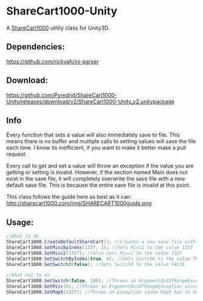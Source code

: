 # ShareCart1000-Unity
A [ShareCart1000](http://sharecart1000.com/) utility class for Unity3D.

## Dependencies:
https://github.com/rickyah/ini-parser


## Download:
https://github.com/Pyredrid/ShareCart1000-Unity/releases/download/v2/ShareCart1000-Unity_v2.unitypackage


## Info

Every function that sets a value will also immediately save to file.  This means there is no buffer and multiple calls to setting values will save the file each time.  I know its inefficient, if you want to make it better make a pull request.

Every call to get and set a value will throw an exception if the value you are getting or setting is invalid.  However, if the section named Main does not exist in the save file, it will completely overwrite the save file with a new default save file.  This is because the entire save file is invalid at this point.

This class follows the guide here as best as it can: http://sharecart1000.com/img/SHARECART1000guide.png


## Usage:
```C#
//What to do
ShareCart1000.CreateDefaultShareCart(); //Creates a new save file with default data
ShareCart1000.SetMiscByIndex(1337, 2); //Sets Misc2 to the value 1337
ShareCart1000.SetMisc2(1337); //Also sets Misc2 to the value 1337
ShareCart1000.SetSwitchByIndex(true, 6); //Sets Switch6 to the value TRUE
ShareCart1000.SetSwitch3(false); //Sets Switch3 to the value FALSE

//What not to do
ShareCart1000.SetSwitch(false, 100); //Throws an ArgumentOutOfRangeException since there are only 8 switches
ShareCart1000.GetMisc(6); //Throws an ArgumentOutOfRangeException since there are only 4 misc
ShareCart1000.SetMapX(1337); //Throws an Exception since MapX has to be between 0-1023
```
